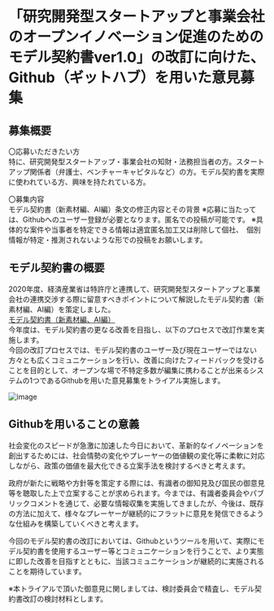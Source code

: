 # 「研究開発型スタートアップと事業会社のオープンイノベーション促進のためのモデル契約書ver1.0」の改訂に向けた、Github（ギットハブ）を用いた意見募集

## 募集概要

〇応募いただきたい方  
特に、研究開発型スタートアップ・事業会社の知財・法務担当者の方。スタートアップ関係者（弁護士、ベンチャーキャピタルなど）の方。モデル契約書を実際に使われている方、興味を持たれている方。

〇募集内容  
モデル契約書（新素材編、AI編）条文の修正内容とその背景
※応募に当たっては、Githubへのユーザー登録が必要となります。匿名での投稿が可能です。
※具体的な案件や当事者を特定できる情報は適宜匿名加工又は削除して個社、　個別情報が特定・推測されないような形での投稿をお願いします。


## モデル契約書の概要
2020年度、経済産業省は特許庁と連携して、研究開発型スタートアップと事業会社の連携交渉する際に留意すべきポイントについて解説したモデル契約書（新素材編、AI編）を策定しました。  
[モデル契約書（新素材編、AI編）](https://www.jpo.go.jp/support/general/open-innovation-portal/index.html)  
今年度は、モデル契約書の更なる改善を目指し、以下のプロセスで改訂作業を実施します。  
今回の改訂プロセスでは、モデル契約書のユーザー及び現在ユーザーではない方々とも広くコミュニケーションを行い、改善に向けたフィードバックを受けることを目的として、オープンな場で不特定多数が編集に携わることが出来るシステムの1つであるGithubを用いた意見募集をトライアル実施します。  

![image](https://user-images.githubusercontent.com/84115514/118351520-7276a780-b597-11eb-99d5-fc7bcde3ddde.png)

## Githubを用いることの意義
社会変化のスピードが急激に加速した今日において、革新的なイノベーションを創出するためには、社会情勢の変化やプレーヤーの価値観の変化等に柔軟に対応しながら、政策の価値を最大化できる立案手法を検討するべきと考えます。  

政府が新たに戦略や方針等を策定する際には、有識者の御知見及び国民の御意見等を聴取した上で立案することが求められます。今までは、有識者委員会やパブリックコメントを通じて、必要な情報収集を実施してきましたが、今後は、既存の方法に加えて、様々なプレーヤーが継続的にフラットに意見を発信できるような仕組みを構築していくべきと考えます。  

今回のモデル契約書の改訂においては、Githubというツールを用いて、実際にモデル契約書を使用するユーザー等とコミュニケーションを行うことで、より実態に即した改善を目指すとともに、当該コミュニケーションが継続的に実施されることを期待しています。   

※本トライアルで頂いた御意見に関しましては、検討委員会で精査し、モデル契約書改訂の検討材料とします。
